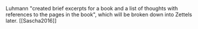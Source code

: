 Luhmann "created brief excerpts for a book and a list of thoughts with references to the pages in the book",
which will be broken down into Zettels later. [[Sascha2016]]